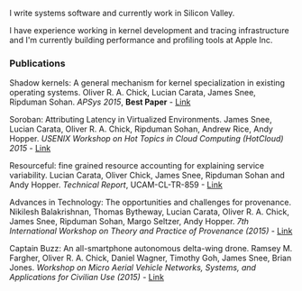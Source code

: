 I write systems software and currently work in Silicon Valley.

I have experience working in kernel development and tracing infrastructure and I'm currently building performance and profiling tools at Apple Inc.

### Publications
Shadow kernels: A general mechanism for kernel specialization in existing operating systems. Oliver R. A. Chick, Lucian Carata, James Snee, Ripduman Sohan. *APSys 2015*, **Best Paper** - [Link](https://www.repository.cam.ac.uk/handle/1810/248789)

Soroban: Attributing Latency in Virtualized Environments. James Snee, Lucian Carata, Oliver R. A. Chick, Ripduman Sohan, Andrew Rice, Andy Hopper. *USENIX Workshop on Hot Topics in Cloud Computing (HotCloud) 2015* - [Link](https://www.usenix.org/conference/hotcloud15/workshop-program/presentation/snee)

Resourceful: fine grained resource accounting for explaining service variability. Lucian Carata, Oliver Chick, James Snee, Ripduman Sohan and Andy Hopper. *Technical Report*, UCAM-CL-TR-859 - [Link](http://www.cl.cam.ac.uk/techreports/UCAM-CL-TR-859.pdf)

Advances in Technology: The opportunities and challenges for provenance. Nikilesh Balakrishnan, Thomas Bytheway, Lucian Carata, Oliver R. A. Chick, James Snee, Ripduman Sohan, Margo Seltzer, Andy Hopper. *7th International Workshop on Theory and Practice of Provenance (2015)* - [Link](http://workshops.inf.ed.ac.uk/tapp2015/TAPP15_II_4.pdf)

Captain Buzz: An all-smartphone autonomous delta-wing drone. Ramsey M. Fargher, Oliver R. A. Chick, Daniel Wagner, Timothy Goh, James Snee, Brian Jones. *Workshop on Micro Aerial Vehicle Networks, Systems, and Applications for Civilian Use (2015)* - [Link](http://www.cl.cam.ac.uk/~oc243/buzz.pdf)
